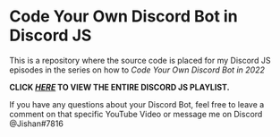# Code Your Own Discord Bot in Discord JS
This is a repository where the source code is placed for my Discord JS episodes in the series on how to _Code Your Own Discord Bot in 2022_

**CLICK [_HERE_](https://www.youtube.com/watch?v=8pbcFKzDgKY&list=PLApYoRlzhXgwc1nno3QzpUfUuS5xaid_K) TO VIEW THE ENTIRE DISCORD JS PLAYLIST.**

If you have any questions about your Discord Bot, feel free to leave a comment on that specific YouTube Video or message me on Discord @Jishan#7816

